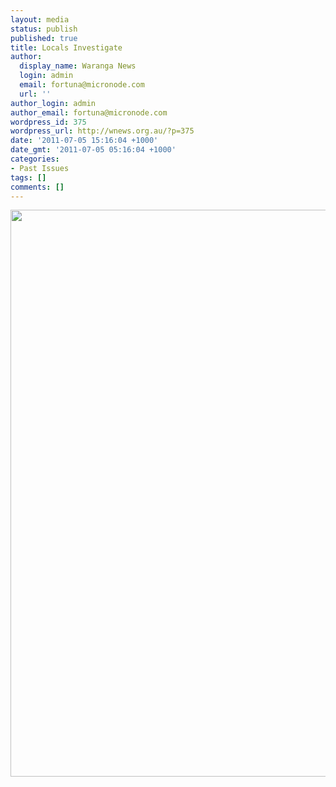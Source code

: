 ```yaml
---
layout: media
status: publish
published: true
title: Locals Investigate
author:
  display_name: Waranga News
  login: admin
  email: fortuna@micronode.com
  url: ''
author_login: admin
author_email: fortuna@micronode.com
wordpress_id: 375
wordpress_url: http://wnews.org.au/?p=375
date: '2011-07-05 15:16:04 +1000'
date_gmt: '2011-07-05 05:16:04 +1000'
categories:
- Past Issues
tags: []
comments: []
---
```


<a href="{{ site.url }}/images/2011/07/frontpage-20110630.pdf"><img class="alignnone size-full wp-image-374" title="Front Page - 30th June 2011" src="{{ site.url }}/images/2011/07/frontpage-20110630.png" alt="" width="624" height="907" /></a>
